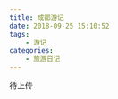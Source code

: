 ```yaml
---
title: 成都游记
date: 2018-09-25 15:10:52
tags: 
    - 游记
categories: 
    - 旅游日记
---
```

待上传
<!--more-->

